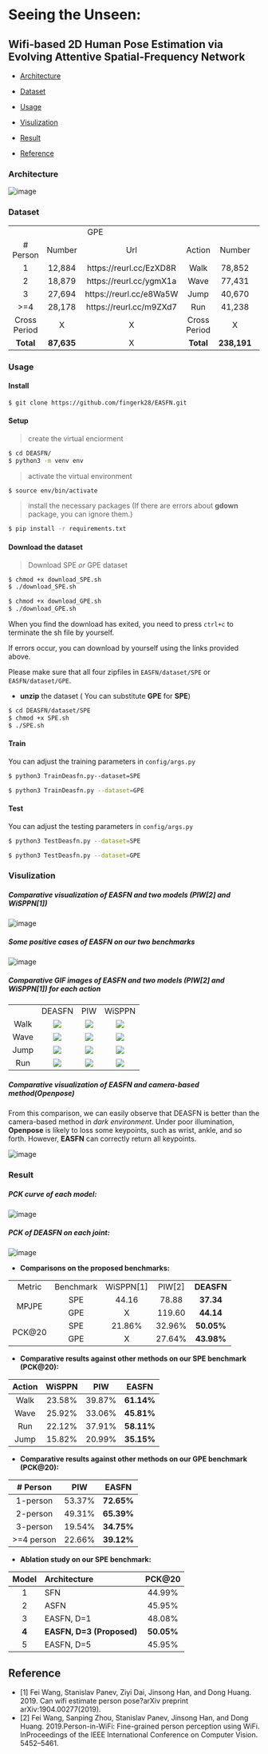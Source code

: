 # Seeing the Unseen:

## Wifi-based 2D Human Pose Estimation via Evolving Attentive Spatial-Frequency Network


* [Architecture](#architecture)

* [Dataset](#dataset)

* [Usage](#usage)

* [Visulization](#visulization)

* [Result](#result)

* [Reference](#reference)


### Architecture
![image](https://github.com/fingerk28/EASFN/blob/master/pic/architecture.png)



### Dataset

<table>
    <tr>
        <td colspan="3" align="center">GPE</td> 
        <td colspan="3" align="center">SPE</td> 
   </tr>
    <tr>
        <td align="center"># Person</td>
        <td align="center">Number</td>
        <td align="center">Url</td>
        <td align="center">Action</td>
        <td align="center">Number</td>
        <td align="center">Url</td>
    </tr>
    <tr>
        <td align="center">1</td>
        <td align="center">12,884</td>
        <td align="center">https://reurl.cc/EzXD8R</td>
        <td align="center">Walk</td>
        <td align="center">78,852</td>
        <td align="center">https://reurl.cc/OqEL9D</td>
    </tr>
    <tr>
        <td align="center">2</td>
        <td align="center">18,879</td>
        <td align="center">https://reurl.cc/ygmX1a</td>
        <td align="center">Wave</td>
        <td align="center">77,431</td>
        <td align="center">https://reurl.cc/Z71vGQ</td>
    </tr>
    <tr>
        <td align="center">3</td>
        <td align="center">27,694</td>
        <td align="center">https://reurl.cc/e8Wa5W</td>
        <td align="center">Jump</td>
        <td align="center">40,670</td>
        <td align="center">https://reurl.cc/j5RYNM</td>
    </tr>
    <tr>
        <td align="center">>=4</td>
        <td align="center">28,178</td>
        <td align="center">https://reurl.cc/m9ZXd7</td>
        <td align="center">Run</td>
        <td align="center">41,238</td>
        <td align="center">https://reurl.cc/EzXL3m</td>
    </tr>
    <tr>
        <td align="center">Cross Period</td>
        <td align="center">X</td>
        <td align="center">X</td>
        <td align="center">Cross Period</td>
        <td align="center">X</td>
        <td align="center">https://reurl.cc/ld4mZq</td>
    </tr>
    <tr>
        <td align="center"><b>Total</b></td>
        <td align="center"><b>87,635</b></td>
        <td align="center">X</td>
        <td align="center"><b>Total</b></td>
        <td align="center"><b>238,191</b></td>
        <td align="center">X</td>
    </tr>
</table>




### Usage

#### Install
````sh
$ git clone https://github.com/fingerk28/EASFN.git
````

#### Setup
> create the virtual enciorment

````sh
$ cd DEASFN/
$ python3 -m venv env
````
> activate the virtual environment

````sh
$ source env/bin/activate
````
> install the necessary packages (If there are errors about **gdown** package, you can ignore them.)

````sh
$ pip install -r requirements.txt
````
#### Download the dataset
> Download SPE _or_ GPE dataset

````sh
$ chmod +x download_SPE.sh      
$ ./download_SPE.sh
````
```sh
$ chmod +x download_GPE.sh 
$ ./download_GPE.sh
```

When you find the download has exited, you need to press `ctrl+c` to terminate the sh file by yourself. 

If errors occur, you can download by yourself using the links provided above.

Please make sure that all four zipfiles in `EASFN/dataset/SPE` or `EASFN/dataset/GPE`.

* **unzip** the dataset ( You can substitute **GPE** for **SPE**)
````sh
$ cd DEASFN/dataset/SPE
$ chmod +x SPE.sh
$ ./SPE.sh
````

#### Train
You can adjust the training parameters in `config/args.py`
````sh
$ python3 TrainDeasfn.py--dataset=SPE
````
```sh
$ python3 TrainDeasfn.py --dataset=GPE
```

#### Test

You can adjust the testing parameters in `config/args.py`
````sh
$ python3 TestDeasfn.py --dataset=SPE   
````
```sh
$ python3 TestDeasfn.py --dataset=GPE
```



### Visulization

##### Comparative visualization of EASFN and two models (PIW[2] and WiSPPN[1])
![image](https://github.com/fingerk28/EASFN/blob/master/pic/comparison.png)

##### Some positive cases of EASFN on our two benchmarks
![image](https://github.com/fingerk28/EASFN/blob/master/pic/demo.png)

##### Comparative GIF images of EASFN and two models (PIW[2] and WiSPPN[1]) for each action
<table>
    <tr>
        <td align="center"></td> 
        <td align="center">DEASFN</td> 
        <td align="center">PIW</td>
        <td align="center">WiSPPN</td>
   </tr>
    <tr>
        <td align="center">Walk</td>
        <td align="center"><img src="https://github.com/fingerk28/EASFN/blob/master/pic/walk.gif"></td>
        <td align="center"><img src="https://github.com/fingerk28/EASFN/blob/master/pic/walk_PIW.gif"></td>
        <td align="center"><img src="https://github.com/fingerk28/EASFN/blob/master/pic/walk_wisppn.gif"></td>
    </tr>
    <tr>
        <td align="center">Wave</td>
        <td align="center"><img src="https://github.com/fingerk28/EASFN/blob/master/pic/wave.gif"></td>
        <td align="center"><img src="https://github.com/fingerk28/EASFN/blob/master/pic/wave_PIW.gif"></td>
        <td align="center"><img src="https://github.com/fingerk28/EASFN/blob/master/pic/wave_wisppn.gif"></td>
    </tr>
    <tr>
         <td align="center">Jump</td>
        <td align="center"><img src="https://github.com/fingerk28/EASFN/blob/master/pic/jump.gif"></td>
        <td align="center"><img src="https://github.com/fingerk28/EASFN/blob/master/pic/jump_PIW.gif"></td>
        <td align="center"><img src="https://github.com/fingerk28/EASFN/blob/master/pic/jump_wisppn.gif"></td>
   </tr>
    <tr>
        <td align="center">Run</td>
        <td align="center"><img src="https://github.com/fingerk28/EASFN/blob/master/pic/run.gif"></td>
        <td align="center"><img src="https://github.com/fingerk28/EASFN/blob/master/pic/run_PIW.gif"></td>
        <td align="center"><img src="https://github.com/fingerk28/EASFN/blob/master/pic/run_wisppn.gif"></td>
    </tr>
</table>



##### Comparative visualization of EASFN and camera-based method(Openpose)
From this comparison, we can easily observe that DEASFN is better than the camera-based method in *dark environment*.  Under poor illumination, **Openpose** is likely to loss some keypoints, such as wrist, ankle, and so forth. However, **EASFN** can correctly return all keypoints.

![image](https://github.com/fingerk28/EASFN/blob/master/pic/InTheDark.png)


### Result

##### PCK curve of each model:

![image](https://github.com/fingerk28/EASFN/blob/master/pic/curve.png)

##### PCK of DEASFN on each joint:

![image](https://github.com/fingerk28/EASFN/blob/master/pic/histogram.jpg)

* **Comparisons on the proposed benchmarks:**

<table>
    <tr>
        <td align="center">Metric</td> 
        <td align="center">Benchmark</td> 
        <td align="center">WiSPPN[1]</td> 
        <td align="center">PIW[2]</td> 
        <td align="center"><b>DEASFN</b></td> 
   </tr>
    <tr>
        <td align="center" rowspan='2'>MPJPE</td>
        <td align="center">SPE</td>
        <td align="center">44.16</td>
        <td align="center">78.88</td>
        <td align="center"><b>37.34</b></td>
    </tr>
    <tr>
        <td align="center">GPE</td>
        <td align="center">X</td>
        <td align="center">119.60</td>
        <td align="center"><b>44.14</b></td>
    </tr>
    <tr>
        <td align="center" rowspan='2'>PCK@20</td>
        <td align="center">SPE</td>
        <td align="center">21.86%</td>
        <td align="center">32.96%</td>
        <td align="center"><b>50.05%</b></td>
    </tr>
    <tr>
        <td align="center">GPE</td>
        <td align="center">X</td>
        <td align="center">27.64%</td>
        <td align="center"><b>43.98%</b></td>
    </tr>
</table>

* **Comparative results against other methods on our SPE benchmark (PCK@20):**

|Action|WiSPPN|PIW|**EASFN**|
| :------:| :------: | :------: | :------: |
|Walk|23.58%|39.87%|**61.14%**|
|Wave|25.92%|33.06%|**45.81%**|
|Run|22.12%|37.91%|**58.11%**|
|Jump|15.82%|20.99%|**35.15%**|


* **Comparative results against other methods on our GPE benchmark (PCK@20):**

|# Person|PIW|**EASFN**|
| :------:| :------: | :------: |
|1-person|53.37%|**72.65%**|
|2-person|49.31%|**65.39%**|
|3-person|19.54%|**34.75%**|
|>=4 person|22.66%|**39.12%**|

* **Ablation study on our SPE benchmark:**

|Model|Architecture|PCK@20|
| :------:| :------| :------: |
|1|SFN|44.99%|
|2|ASFN|45.95%|
|3|EASFN, D=1|48.08%|
|**4**|**EASFN, D=3 (Proposed)**|**50.05%**|
|5|EASFN, D=5|45.95%|



## Reference
* [1] Fei Wang, Stanislav Panev, Ziyi Dai, Jinsong Han, and Dong Huang. 2019. Can wifi estimate person pose?arXiv preprint arXiv:1904.00277(2019).
* [2] Fei Wang, Sanping Zhou, Stanislav Panev, Jinsong Han, and Dong Huang. 2019.Person-in-WiFi: Fine-grained person perception using WiFi. InProceedings of the IEEE International Conference on Computer Vision. 5452–5461.
